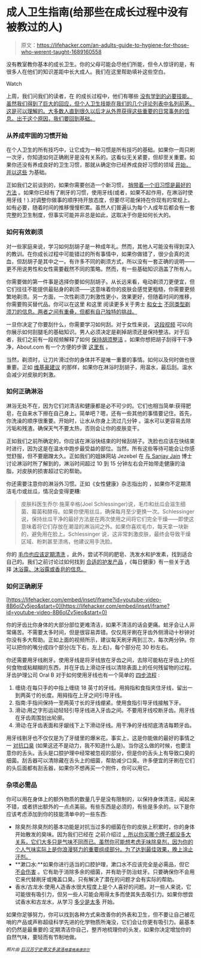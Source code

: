 # 成人卫生指南(给那些在成长过程中没有被教过的人)

> 原文：<https://lifehacker.com/an-adults-guide-to-hygiene-for-those-who-werent-taught-1689160558>

没有教室教你基本的成长卫生。你的父母可能会尽他们所能，但令人惊讶的是，有很多人在他们的知识差距中长大成人。我们在这里帮助填补这些空白。

Watch

上周，我们问我们的读者，在 的成长过程中，他们有哪些 [没有学到的必要技能。虽然我们得到了巨大的回应，但个人卫生技能在我们的几个评论列表中名列前茅。这是可以理解的。大多数人直到很久以后才从外界获得这些重要的日常事务的信息。出于这个原因，我们要回到基础。](https://lifehacker.com/what-necessary-adult-skills-were-you-never-taught-growi-1688408506)

### **从养成牢固的习惯开始**

在个人卫生的所有技巧中，让它成为一种习惯是所有技巧的基础。如果你一周只刷一次牙，你知道如何正确刷牙是没有关系的。这看似无关紧要，但却至关重要。如果你还没有养成良好的卫生习惯，那就从确定你已经养成良好习惯的领域 [开始，并以这些](http://lifehacker.com/what-it-takes-to-form-a-good-habit-5724234) 为基础。

正如我们之前谈到的，如果你需要创造一个新习惯， [捎带着一个旧习惯是最好的方法](https://lifehacker.com/how-to-trick-your-brain-to-create-a-new-healthy-habit-868231704) 。如果你已经有了刷牙的习惯，使用牙线(或者，如果不起作用，在淋浴时使用牙线！).对调整你做事的顺序持开放态度，但要尽可能保持在你现有的常规上。如有必要，随着时间的推移慢慢积累。虽然人们普遍认为每个人成年后都会有一套完整的卫生制度，但事实可能并非总是如此，这取决于你是如何长大的。

### **如何有效剃须**

对一些家庭来说，学习如何刮胡子是一种成年礼。然而，其他人可能没有得到深入的教训。在你成长过程中可能错过的所有事情中，如果你做错了，很少会真的流血，但刮胡子是其中之一。有许多不同的剃须方式，所以没有一套正确的说明——更不用说男性和女性需要截然不同的策略。然而，有一些基础知识涵盖了所有人。

你需要做的第一件事是选择你要如何刮胡子。从长远来看，电动剃须刀更便宜，但它们往往不能提供最贴身的剃须——这意味着你的皮肤会感觉更粗糙，你需要更频繁地剃须。另一方面，一次性剃须刀刺激性更小，效果更好，但随着时间的推移，你需要购买替代品。你可以在这里 和这里 阅读更多关于男士 [和女士](http://www.highlandmenscare.com/types-of-shaving-razors.html) [不同类型剃须刀的信息。两者之间有重叠，但都有自己独特的挑战。](http://www.gillettevenus.com/en-US/venus-beauty/articles/female-hair-removal-methods/)

一旦你决定了你要刮什么，你需要学习如何刮。对于女性来说， [这段视频](https://www.youtube.com/watch?v=HpYUMIaHHlM) 可以向你展示如何刮腿毛的基础知识。男人必须决定是剃掉胡须还是保持整洁。对于后者，我们之前有一段视频解释了如何 [保持胡须整洁](https://lifehacker.com/learn-how-to-properly-trim-your-beard-with-this-video-1688921729) 。如果你想把胡子刮得干干净净，About.com 有一个方便的步骤 [这里有](http://menshair.about.com/od/shavingadvice/a/shavingface.htm) 。

当然，剃须时，让刀片滑过你的身体并不是唯一重要的事情。如何以及何时做也很重要。正如 [维基豪建议](http://www.wikihow.com/Prevent-Skin-Irritation-After-Shaving) 的那样，如果你在淋浴时刮胡子，用温水，最后刮。温水会减少对皮肤的刺激。

### **如何正确淋浴**

淋浴无处不在，因为它们对清洁和健康都是必不可少的。它们也相当简单:获得肥皂，在自来水下擦在自己身上。简单吧？嗯，还有一些其他的事情要记住。首先，你洗澡的顺序很重要。开始时，让水从你身上流过几分钟 。温水可以更容易去除污垢和残渣。确保天气不要太热，否则会让你的皮肤变干。

正如我们之前所确定的，你应该在淋浴快结束的时候刮胡子。洗脸也应该在快结束时进行，因为这是在温水中跑步最受益的部位。当然，所有这些等待可能会让你感觉舒服，但不要磨蹭太久。正如我们的姐妹网站 Jezebel 在 [与 Sanjay Jain](https://jezebel.com/how-often-do-you-really-need-to-shower-1510228527) 博士讨论淋浴时所了解到的，淋浴时间超过 10 到 15 分钟左右会开始带走健康的油脂，对皮肤的损害超过它的帮助。

你还需要注意你的淋浴外习惯。正如《女性健康》杂志指出的 ，如果你不定期清洁毛巾或丝瓜，情况会变得更糟:

> 皮肤科医生乔尔·施莱辛格(Joel Schlessinger)说，毛巾和丝瓜会滋生细菌、霉菌和酵母。如果你使用丝瓜，确保每月至少更换一次。Schlessinger 说，保持丝瓜干净的最好方法是在两次使用之间将它们完全干燥——即使这意味着将它们存放在潮湿的淋浴间之外。如果你喜欢毛巾，每天拿一块新的，避免用在脸上。Schlessinger 说，这非常刺激皮肤，最终会导致干燥区域、粉刺甚至溃疡，他建议用手洗脸。

你的 [毛巾也应该定期清洗](http://lifehacker.com/wash-your-towels-every-3-5-uses-for-best-results-1660966078) 。此外，尝试不同的肥皂、洗发水和护发素，找到适合自己的。我们之前讨论过如何找到 [合适的护发产品](https://lifehacker.com/does-it-matter-what-kind-of-shampoo-and-conditioner-i-b-5985148) ，《每日健康》有一些关于选择 [沐浴露、沐浴露或香皂的信息。](http://www.everydayhealth.com/skin-and-beauty/which-way-to-wash.aspx)

### **如何正确刷牙**

 [https://lifehacker.com/embed/inset/iframe?id=youtube-video-8B6oIZv5jeo&start=0](https://lifehacker.com/embed/inset/iframe?id=youtube-video-8B6oIZv5jeo&start=0) 

你的牙齿比你身体的大部分部位更难清洁，如果不清洁的话会更痛。蛀牙会让人非常痛苦。不需要太多时间，但是很容易弄错。仅仅用牙刷在牙齿外侧滑动十秒钟对你没有多大帮助。正如上面的视频所示，建议每天刷牙两到三次，每次两分钟。你可以把你的嘴分成四个部分(左下右，左上右)，每个部分花 30 秒左右。

你还需要用牙线刷牙。使用牙线是将牙线放在牙齿之间，去除可能粘在牙齿上的任何食物或粘糊糊的东西，并在牙齿上滑动牙线以清除表面上的任何残留物的过程。牙齿护理公司 Oral B 对于如何使用牙线也有一个简单的 [四步流程](http://www.oralb.com/topics/proper-flossing.aspx) :

1.  缠绕:在每只手的中指上缠绕 18 英寸的牙线。用拇指和食指夹住牙线，留出一到两英寸的长度。用拇指在上牙之间引导牙线。
2.  指南:手指间保持一至两英寸长的牙线绷紧。使用食指引导牙线接触下牙。
3.  滑动:用之字形运动轻轻引导牙线进入牙齿之间。不要用牙线咬断牙齿。用牙线在牙齿周围划出轮廓。
4.  滑动:在牙齿表面和牙龈线下上下滑动牙线。用干净的牙线彻底清洁每颗牙齿。

用牙线剔牙也不仅仅是为了牙缝里的爆米花。事实上，这是你能做的最好的事情之一 [对抗口臭](https://lifehacker.com/how-to-defeat-bad-breath-once-and-for-all-1578897788) (如果这还不是动力，我不知道什么是)。当你这么做的时候，也要注意你的舌头。舌头是口腔护理中经常被忽视的部分，但是你的舌头上有导致口臭的细菌。刮舌器可以清除藏在舌头上的细菌，帮助减少口臭。许多便宜的牙刷在它们的头后面都有刮舌器，如果你不想再买一个附件，你可以用它。

### 杂项必需品

你可以用在身体上的额外物质的数量几乎是没有限制的，以保持身体清洁，闻起来不错，或者挤出额外的一点点美丽。有些东西是必须的，有些是多余的。以下是你应该考虑添加到你的技能清单中的一些东西:

*   除臭剂:除臭剂的基本功能是对抗当过多的细菌在你的皮肤上积累时，你的身体开始散发的臭味。因为我们已经在 之前介绍过 [，所以你买哪个牌子都没多大关系，它们大多只是气味不同而已。虽然你可能想考虑无味除臭剂，因为你的个人气味实际上是你浪漫努力的重要组成部分。为了达到最佳效果，晚上涂止汗剂。](http://lifehacker.com/does-it-matter-what-kind-of-deodorant-i-buy-510096657)
*   **漱口水:**如果你进行适当的口腔护理，漱口水不应该完全是必需品，但它 [不会伤害](http://www.everydayhealth.com/dental-health/to-mouthwash-or-not-to-mouthwash.aspx) 。它有助于消除多余的细菌，并有助于防治蛀牙。只要确保你不会用它来代替刷牙或掩盖口臭。只有解决了潜在的问题才会有实际的帮助。
*   香水/古龙水:使用人造香水很大程度上是个人喜好的问题。对一些人来说，它可能很有吸引力，但另一些人可能会用得太多而使其失去吸引力。如果你想尝试香水和古龙水，从学习 [多少是太多](http://lifehacker.com/how-to-tell-if-youve-put-on-too-much-perfume-or-cologn-1489114527) 开始。

如果你足够努力，你可以找到各种方式来改善你的外表和卫生，但不要让自己被花哨的产品或声称超级科学先进的化学物质所淹没，它们会让你更有吸引力。最基本的仍然是最重要的:定期清洁你自己，整齐地梳理你的头发，如果你决定增加你的自然气味，要轻而有节制地做。

<small>*照片由*</small> [<small>*巨汉苏宁*</small>](http://www.flickr.com/photos/juhansonin/4137915935)<small></small>*[<small>*史蒂文多波洛*</small>](http://www.flickr.com/photos/stevendepolo/3761877701)<small>*[<small>*格雷格奥康奈尔*</small>](http://www.flickr.com/photos/greggoconnell/156972598)<small></small>*</small>*